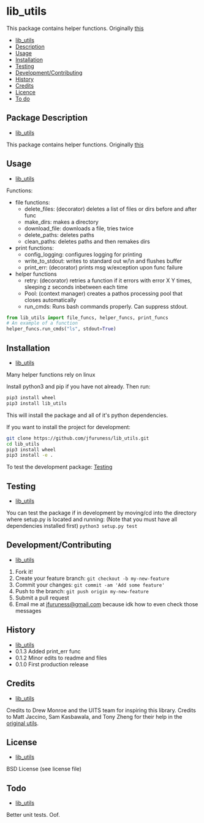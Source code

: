 
# lib\_utils
This package contains helper functions. Originally [this](https://github.com/jfuruness/lib_bgp_data/blob/master/lib_bgp_data/utils/utils.py)

* [lib\_utils](#lib_utils)
* [Description](#package-description)
* [Usage](#usage)
* [Installation](#installation)
* [Testing](#testing)
* [Development/Contributing](#developmentcontributing)
* [History](#history)
* [Credits](#credits)
* [Licence](#license)
* [To do](#todo)


## Package Description
* [lib\_utils](#lib_utils)

This package contains helper functions. Originally [this](https://github.com/jfuruness/lib_bgp_data/blob/master/lib_bgp_data/utils/utils.py)


## Usage
* [lib\_utils](#lib_utils)

Functions:
* file functions:
    * delete_files: (decorator) deletes a list of files or dirs before and after func
    * make_dirs: makes a directory
    * download_file: downloads a file, tries twice
    * delete_paths: deletes paths
    * clean_paths: deletes paths and then remakes dirs
* print functions:
    * config_logging: configures logging for printing
    * write_to_stdout: writes to standard out w/\n and flushes buffer
    * print_err: (decorator) prints msg w/exception upon func failure
* helper functions
    * retry: (decorator) retries a function if it errors with error X Y times, sleeping z seconds inbetween each time
    * Pool: (context manager) creates a pathos processing pool that closes automatically
    * run_cmds: Runs bash commands properly. Can suppress stdout.

```python
from lib_utils import file_funcs, helper_funcs, print_funcs
# An example of a function
helper_funcs.run_cmds("ls", stdout=True)
```

## Installation
* [lib\_utils](#lib_utils)

Many helper functions rely on linux

Install python3 and pip if you have not already. Then run:

```bash
pip3 install wheel
pip3 install lib_utils
```
This will install the package and all of it's python dependencies.

If you want to install the project for development:
```bash
git clone https://github.com/jfuruness/lib_utils.git
cd lib_utils
pip3 install wheel
pip3 install -e .
```

To test the development package: [Testing](#testing)


## Testing
* [lib\_utils](#lib_utils)

You can test the package if in development by moving/cd into the directory where setup.py is located and running:
(Note that you must have all dependencies installed first)
```python3 setup.py test```

## Development/Contributing
* [lib\_utils](#lib_utils)

1. Fork it!
2. Create your feature branch: `git checkout -b my-new-feature`
3. Commit your changes: `git commit -am 'Add some feature'`
4. Push to the branch: `git push origin my-new-feature`
5. Submit a pull request
6. Email me at jfuruness@gmail.com because idk how to even check those messages

## History
* [lib\_utils](#lib_utils)
* 0.1.3 Added print_err func
* 0.1.2 Minor edits to readme and files
* 0.1.0 First production release

## Credits
* [lib\_utils](#lib_utils)

Credits to Drew Monroe and the UITS team for inspiring this library. Credits to Matt Jaccino, Sam Kasbawala, and Tony Zheng for their help in the [original utils](https://github.com/jfuruness/lib_bgp_data/blob/master/lib_bgp_data/utils/utils.py).

## License
* [lib\_utils](#lib_utils)

BSD License (see license file)

## Todo
* [lib\_utils](#lib_utils)

Better unit tests. Oof.


